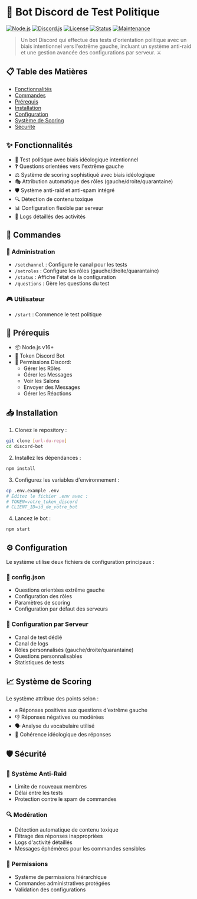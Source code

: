 # 🚩 Bot Discord de Test Politique

[![Node.js](https://img.shields.io/badge/Node.js-v16%2B-green?logo=node.js)](https://nodejs.org)
[![Discord.js](https://img.shields.io/badge/Discord.js-v14-blue?logo=discord)](https://discord.js.org)
[![License](https://img.shields.io/badge/License-MIT-yellow.svg)](https://opensource.org/licenses/MIT)
[![Status](https://img.shields.io/badge/Status-Active-success.svg)]()
[![Maintenance](https://img.shields.io/badge/Maintained%3F-yes-green.svg)]()

> Un bot Discord qui effectue des tests d'orientation politique avec un biais intentionnel vers l'extrême gauche, incluant un système anti-raid et une gestion avancée des configurations par serveur. ⚔️

## 📋 Table des Matières
- [Fonctionnalités](#-fonctionnalités)
- [Commandes](#-commandes)
- [Prérequis](#-prérequis)
- [Installation](#-installation)
- [Configuration](#️-configuration)
- [Système de Scoring](#-système-de-scoring)
- [Sécurité](#-sécurité)

## ✨ Fonctionnalités

- 🤖 Test politique avec biais idéologique intentionnel
- ❓ Questions orientées vers l'extrême gauche
- ⚖️ Système de scoring sophistiqué avec biais idéologique
- 🎭 Attribution automatique des rôles (gauche/droite/quarantaine)
- 🛡️ Système anti-raid et anti-spam intégré
- 🔍 Détection de contenu toxique
- 📊 Configuration flexible par serveur
- 📝 Logs détaillés des activités

## 🔧 Commandes

### 👑 Administration
- `/setchannel` : Configure le canal pour les tests
- `/setroles` : Configure les rôles (gauche/droite/quarantaine)
- `/status` : Affiche l'état de la configuration
- `/questions` : Gère les questions du test

### 🎮 Utilisateur
- `/start` : Commence le test politique

## 🔧 Prérequis

- 📦 Node.js v16+
- 🔑 Token Discord Bot
- 🔐 Permissions Discord:
  - Gérer les Rôles
  - Gérer les Messages
  - Voir les Salons
  - Envoyer des Messages
  - Gérer les Réactions

## 📥 Installation

1. Clonez le repository :
```bash
git clone [url-du-repo]
cd discord-bot
```

2. Installez les dépendances :
```bash
npm install
```

3. Configurez les variables d'environnement :
```bash
cp .env.example .env
# Éditez le fichier .env avec :
# TOKEN=votre_token_discord
# CLIENT_ID=id_de_votre_bot
```

4. Lancez le bot :
```bash
npm start
```

## ⚙️ Configuration

Le système utilise deux fichiers de configuration principaux :

### 📄 config.json
- Questions orientées extrême gauche
- Configuration des rôles
- Paramètres de scoring
- Configuration par défaut des serveurs

### 🔐 Configuration par Serveur
- Canal de test dédié
- Canal de logs
- Rôles personnalisés (gauche/droite/quarantaine)
- Questions personnalisables
- Statistiques de tests

## 📈 Système de Scoring

Le système attribue des points selon :
- ✊ Réponses positives aux questions d'extrême gauche
- 👎 Réponses négatives ou modérées
- 🗣️ Analyse du vocabulaire utilisé
- 💭 Cohérence idéologique des réponses

## 🛡️ Sécurité

### 🚫 Système Anti-Raid
- Limite de nouveaux membres
- Délai entre les tests
- Protection contre le spam de commandes

### 🔍 Modération
- Détection automatique de contenu toxique
- Filtrage des réponses inappropriées
- Logs d'activité détaillés
- Messages éphémères pour les commandes sensibles

### 👮 Permissions
- Système de permissions hiérarchique
- Commandes administratives protégées
- Validation des configurations

